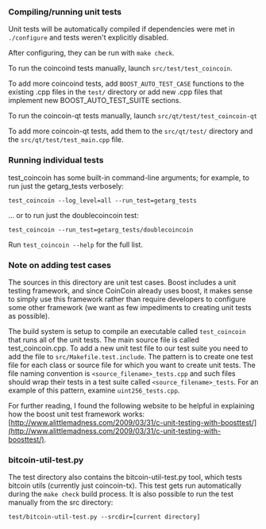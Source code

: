### Compiling/running unit tests

Unit tests will be automatically compiled if dependencies were met in `./configure`
and tests weren't explicitly disabled.

After configuring, they can be run with `make check`.

To run the coincoind tests manually, launch `src/test/test_coincoin`.

To add more coincoind tests, add `BOOST_AUTO_TEST_CASE` functions to the existing
.cpp files in the `test/` directory or add new .cpp files that
implement new BOOST_AUTO_TEST_SUITE sections.

To run the coincoin-qt tests manually, launch `src/qt/test/test_coincoin-qt`

To add more coincoin-qt tests, add them to the `src/qt/test/` directory and
the `src/qt/test/test_main.cpp` file.

### Running individual tests

test_coincoin has some built-in command-line arguments; for
example, to run just the getarg_tests verbosely:

    test_coincoin --log_level=all --run_test=getarg_tests

... or to run just the doublecoincoin test:

    test_coincoin --run_test=getarg_tests/doublecoincoin

Run `test_coincoin --help` for the full list.

### Note on adding test cases

The sources in this directory are unit test cases.  Boost includes a
unit testing framework, and since CoinCoin already uses boost, it makes
sense to simply use this framework rather than require developers to
configure some other framework (we want as few impediments to creating
unit tests as possible).

The build system is setup to compile an executable called `test_coincoin`
that runs all of the unit tests.  The main source file is called
test_coincoin.cpp. To add a new unit test file to our test suite you need 
to add the file to `src/Makefile.test.include`. The pattern is to create 
one test file for each class or source file for which you want to create 
unit tests.  The file naming convention is `<source_filename>_tests.cpp` 
and such files should wrap their tests in a test suite 
called `<source_filename>_tests`. For an example of this pattern, 
examine `uint256_tests.cpp`.

For further reading, I found the following website to be helpful in
explaining how the boost unit test framework works:
[http://www.alittlemadness.com/2009/03/31/c-unit-testing-with-boosttest/](http://www.alittlemadness.com/2009/03/31/c-unit-testing-with-boosttest/).

### bitcoin-util-test.py

The test directory also contains the bitcoin-util-test.py tool, which tests bitcoin utils (currently just coincoin-tx). This test gets run automatically during the `make check` build process. It is also possible to run the test manually from the src directory:

```
test/bitcoin-util-test.py --srcdir=[current directory]

```
